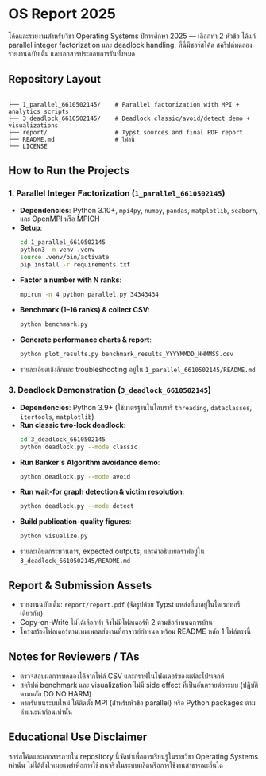 # OS Report 2025

โค้ดและรายงานสำหรับวิชา Operating Systems ปีการศึกษา 2025 — เลือกทำ 2 หัวข้อ ได้แก่ parallel integer factorization และ deadlock handling. ที่นี่มีซอร์สโค้ด สคริปต์ทดลอง รายงานฉบับเต็ม และเอกสารประกอบการรันทั้งหมด

## Repository Layout
```
.
├── 1_parallel_6610502145/    # Parallel factorization with MPI + analytics scripts
├── 3_deadlock_6610502145/    # Deadlock classic/avoid/detect demo + visualizations
├── report/                   # Typst sources and final PDF report
├── README.md                 # ไฟล์นี้
└── LICENSE
```

## How to Run the Projects

### 1. Parallel Integer Factorization (`1_parallel_6610502145`)
- **Dependencies**: Python 3.10+, `mpi4py`, `numpy`, `pandas`, `matplotlib`, `seaborn`, และ OpenMPI หรือ MPICH
- **Setup**:
  ```bash
  cd 1_parallel_6610502145
  python3 -m venv .venv
  source .venv/bin/activate
  pip install -r requirements.txt
  ```
- **Factor a number with N ranks**:
  ```bash
  mpirun -n 4 python parallel.py 34343434
  ```
- **Benchmark (1–16 ranks) & collect CSV**:
  ```bash
  python benchmark.py
  ```
- **Generate performance charts & report**:
  ```bash
  python plot_results.py benchmark_results_YYYYMMDD_HHMMSS.csv
  ```
- รายละเอียดเชิงลึกและ troubleshooting อยู่ใน `1_parallel_6610502145/README.md`

### 3. Deadlock Demonstration (`3_deadlock_6610502145`)
- **Dependencies**: Python 3.9+ (ใช้มาตรฐานในไลบรารี `threading`, `dataclasses`, `itertools`, `matplotlib`)
- **Run classic two-lock deadlock**:
  ```bash
  cd 3_deadlock_6610502145
  python deadlock.py --mode classic
  ```
- **Run Banker's Algorithm avoidance demo**:
  ```bash
  python deadlock.py --mode avoid
  ```
- **Run wait-for graph detection & victim resolution**:
  ```bash
  python deadlock.py --mode detect
  ```
- **Build publication-quality figures**:
  ```bash
  python visualize.py
  ```
- รายละเอียดกระบวนการ, expected outputs, และคำอธิบายกราฟอยู่ใน `3_deadlock_6610502145/README.md`

## Report & Submission Assets
- รายงานฉบับเต็ม: `report/report.pdf` (จัดรูปด้วย Typst แหล่งที่มาอยู่ในไดเรกทอรีเดียวกัน)
- Copy-on-Write ไม่ได้เลือกทำ จึงไม่มีโฟลเดอร์ที่ 2 ตามข้อกำหนดการบ้าน
- โครงสร้างโฟลเดอร์ตามเทมเพลตส่งงานที่อาจารย์กำหนด พร้อม README หลัก 1 ไฟล์ตรงนี้

## Notes for Reviewers / TAs
- ตรวจสอบผลการทดลองได้จากไฟล์ CSV และกราฟในโฟลเดอร์ของแต่ละโปรเจกต์
- สคริปต์ benchmark และ visualization ไม่มี side effect ที่เป็นอันตรายต่อระบบ (ปฏิบัติตามหลัก DO NO HARM)
- หากรันบนระบบใหม่ ให้ติดตั้ง MPI (สำหรับหัวข้อ parallel) หรือ Python packages ตามคำแนะนำก่อนเท่านั้น

## Educational Use Disclaimer
ซอร์สโค้ดและเอกสารภายใน repository นี้จัดทำเพื่อการเรียนรู้ในรายวิชา Operating Systems เท่านั้น ไม่ได้ตั้งใจเผยแพร่เพื่อการใช้งานจริงในระบบผลิตหรือการใช้งานสาธารณะอื่นใด
